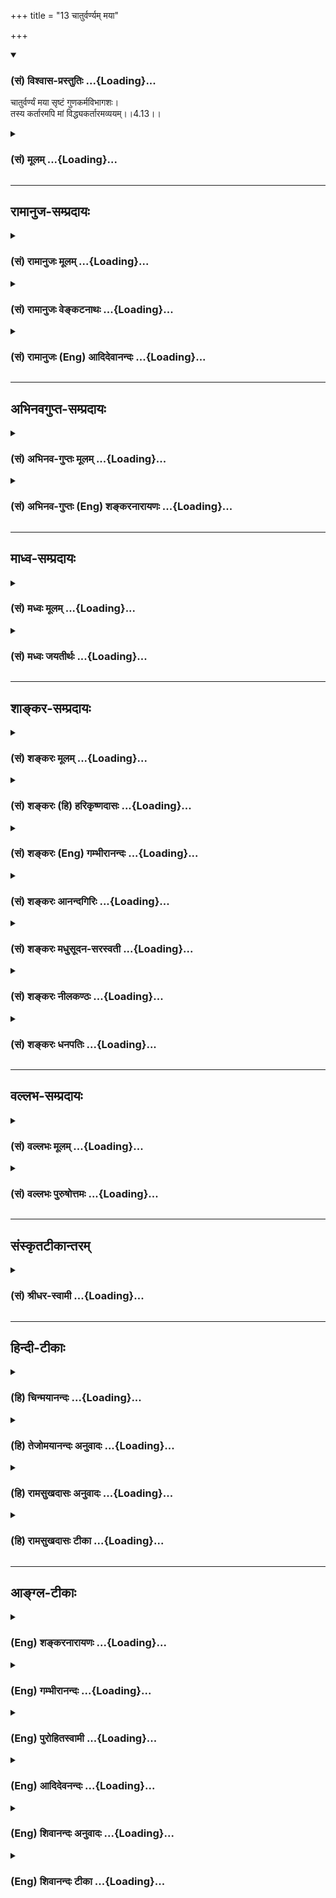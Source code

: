 +++
title = "13 चातुर्वर्ण्यम् मया"

+++
<div class="js_include" newlevelforh1="3" title="(सं) विश्वास-प्रस्तुतिः" unfilled url="/purANam/mahAbhAratam/06-bhIShma-parva/02-bhagavad-gItA-parva/saMskRtam/vishvAsa-prastutiH/04_jnAna-yogaH_brahmArp/13_chAturvarNyam_may.md">
<details open><summary><h3>(सं) विश्वास-प्रस्तुतिः ...{Loading}...</h3></summary>

चातुर्वर्ण्यं मया सृष्टं गुणकर्मविभागशः।  
तस्य कर्तारमपि मां विद्ध्यकर्तारमव्ययम्।।4.13।।
</details>
</div>
<div class="js_include collapsed" newlevelforh1="3" title="(सं) मूलम्" unfilled url="/purANam/mahAbhAratam/06-bhIShma-parva/02-bhagavad-gItA-parva/saMskRtam/mUlam/04_jnAna-yogaH_brahmArp/13_chAturvarNyam_may.md">
<details><summary><h3>(सं) मूलम् ...{Loading}...</h3></summary>

चातुर्वर्ण्यं मया सृष्टं गुणकर्मविभागशः।  
तस्य कर्तारमपि मां विद्ध्यकर्तारमव्ययम्।।4.13।।
</details>
</div>


_________________
## रामानुज-सम्प्रदायः
<div class="js_include collapsed" newlevelforh1="3" title="(सं) रामानुजः मूलम्" unfilled url="/purANam/mahAbhAratam/06-bhIShma-parva/02-bhagavad-gItA-parva/saMskRtam/rAmAnujaH/mUlam/04_jnAna-yogaH_brahmArp/13_chAturvarNyam_may.md">
<details><summary><h3>(सं) रामानुजः मूलम् ...{Loading}...</h3></summary>

।।4.13।।**चातुर्वर्ण्य**प्रमुखं ब्रह्मादिस्तम्बपर्यन्तं कृत्स्नं जगत्
सत्त्वादिगुणविभागेन तदनुगुणशमादिकर्मविभागेन च प्रविभक्तं **मया
सृष्टम्।** सृष्टिग्रहणं प्रदर्शनार्थम् मया एव रक्ष्यते मया एव च
उपसंह्रियते। **तस्य** **विचित्रसृष्टयादेः कर्तारम् अपि अकर्तारं मां
विद्धि। कथम् इति अत्र आह**

</details>
</div>
<div class="js_include collapsed" newlevelforh1="3" title="(सं) रामानुजः वेङ्कटनाथः" unfilled url="/purANam/mahAbhAratam/06-bhIShma-parva/02-bhagavad-gItA-parva/saMskRtam/rAmAnujaH/venkaTanAthaH/04_jnAna-yogaH_brahmArp/13_chAturvarNyam_may.md">
<details><summary><h3>(सं) रामानुजः वेङ्कटनाथः ...{Loading}...</h3></summary>

  
  
।।4.13।। नन्वक्षीणानन्तपापसञ्चयत्वं सर्वेषां समम्
ततश्चाविवेकित्वात्क्षिप्रफलकाङ्क्षित्वमपि समानम् अतः कस्यापि
मुमुक्षाविरहान्मोक्षोपायशास्त्रमप्रमाणं स्यादित्याशङ्क्य श्लोकद्वयेन
तत्परिहारः क्रियत इत्यभिप्रायेणाह यथोक्तेति। पूर्वश्लोकोक्तेषु
देवतान्तराधीनेषु क्षुद्रफलेष्वपि सर्वकर्तुः स्वस्यैव
हेतुत्वंचातुर्वर्ण्यं इत्यादिना दर्शितम्।
व्यष्टिसृष्ट्यन्तर्गतचातुर्वर्ण्यकथनं
समस्तव्यष्टिसृष्टिसङ्ग्रहार्थमित्यभिप्रायेणचातुर्वर्ण्यप्रमुखमित्युक्तम्।
वैषम्यनैर्घृण्यपरिहारप्रस्तावाय व्यष्टिसृष्ट्युपादानम्। गुणकर्मविभागशः
इत्येतत्प्रपञ्चयिष्यमाणसत्त्वादिविभागविषयमित्यभिप्रायेणसत्त्वादीत्युक्तम्।
सत्त्वादिमूलत्वात्सर्वव्यापाराणांतदनुगुणेत्युक्तम्। तमः शूद्रे रजः
क्षत्त्रे ब्राह्मणे सत्त्वमुत्तमम् म.भा.14।39।11
इत्यादिगुणविभागःब्राह्मणक्षत्ति्रयविशाम् 18।41
इत्यादिकर्मविभागः। शमादिकर्मेति शमाद्यनुष्ठेयमित्यर्थः। शमो दमः
इत्युपक्रम्यब्राह्मं कर्म स्वभाजम् 18।42 इति वक्ष्यते। एवं
देवतिर्यङ्मनुष्यादिजातिषु वाराहपाद्मेशानकल्पादिषु च पुराणेषु
प्रपञ्चितस्तत्तद्गुणोद्रिक्तो विषमसृष्टिप्रकारो द्रष्टव्यः। श्रुत्यादिषु
सृष्ट्यादिसमस्तहेतुतयेश्वरस्य ज्ञातव्यत्वविधानादत्र सृष्टिग्रहणं
रक्षादेरपि प्रदर्शनपरमित्याह सृष्टीति। एतेन
व्यष्टिसृष्ट्यादिव्यापारत्रयस्यापि स्वकर्तृकत्ववचनात्सृष्टिं ततः
करिष्यामि त्वामाविश्य प्रजापते वि.ध.68।51 इत्यादेरर्थोऽप्युक्तो भवति।
सूत्रितं चैतत्संज्ञामूर्तिक्लृप्तिस्तु त्रिवृत्कुर्वत उपदेशात्
ब्र.सू.2।4।20 इति।  
  

</details>
</div>
<div class="js_include collapsed" newlevelforh1="3" title="(सं) रामानुजः (Eng) आदिदेवानन्दः" unfilled url="/purANam/mahAbhAratam/06-bhIShma-parva/02-bhagavad-gItA-parva/saMskRtam/rAmAnujaH/english/AdidevAnandaH/04_jnAna-yogaH_brahmArp/13_chAturvarNyam_may.md">
<details><summary><h3>(सं) रामानुजः (Eng) आदिदेवानन्दः ...{Loading}...</h3></summary>

4.13 The whole universe beginning with Brahma and ending with a cluster
of grass, with the system of four stations divided according to Sattva
and other Gunas and by actions like self-control corresponding to the
Gunas, was created by Me. The mention of 'creation' is for illustration.
The universe is protected by Me alone and is withdrawn by Me alone. Know
Me to be the creator of his manifold actions of creation etc., but at
the same time to be non-agent. Sri Krsna explains here how this is
possible.

</details>
</div>


_________________
## अभिनवगुप्त-सम्प्रदायः
<div class="js_include collapsed" newlevelforh1="3" title="(सं) अभिनव-गुप्तः मूलम्" unfilled url="/purANam/mahAbhAratam/06-bhIShma-parva/02-bhagavad-gItA-parva/saMskRtam/abhinava-guptaH/mUlam/04_jnAna-yogaH_brahmArp/13_chAturvarNyam_may.md">
<details><summary><h3>(सं) अभिनव-गुप्तः मूलम् ...{Loading}...</h3></summary>

।।4.13 4.14।। चातुर्वर्ण्यमिति। न मामिति। मम किल कथमाकाशकल्पस्य कर्मभिः
लेपः आकाशप्रतिमत्वं कामनाभावात्। इति +++(S इत्यनेन)+++ ज्ञानप्रकारेण यो
भगवन्तमेवाश्रयते सर्वत्र सर्वदा आनन्दघनं परमेश्वरमेव न वासुदेवात्परमस्ति
किंचित् इति रीत्या +++(N K नीत्या)+++ विमृशति तस्य किं कर्मभिः बन्धः।

</details>
</div>
<div class="js_include collapsed" newlevelforh1="3" title="(सं) अभिनव-गुप्तः (Eng) शङ्करनारायणः" unfilled url="/purANam/mahAbhAratam/06-bhIShma-parva/02-bhagavad-gItA-parva/saMskRtam/abhinava-guptaH/english/shankaranArAyaNaH/04_jnAna-yogaH_brahmArp/13_chAturvarNyam_may.md">
<details><summary><h3>(सं) अभिनव-गुप्तः (Eng) शङ्करनारायणः ...{Loading}...</h3></summary>

4.13 See Comment under 4.14

</details>
</div>


_________________
## माध्व-सम्प्रदायः
<div class="js_include collapsed" newlevelforh1="3" title="(सं) मध्वः मूलम्" unfilled url="/purANam/mahAbhAratam/06-bhIShma-parva/02-bhagavad-gItA-parva/saMskRtam/madhvaH/mUlam/04_jnAna-yogaH_brahmArp/13_chAturvarNyam_may.md">
<details><summary><h3>(सं) मध्वः मूलम् ...{Loading}...</h3></summary>

।।4.13।। अहमेव हि कर्तेत्याह चातुर्वर्ण्यमिति चतुर्वर्णसमुदायः।
सात्त्विको ब्राह्मणः सात्त्विकराजसः क्षत्रियः राजसतामसो वैश्यः तामसः
शूद्र इति गुणविभागः। कर्मविभागस्तुशमो दमः 18।42 इत्यादिना वक्ष्यते।
क्रियायां वैलक्षण्यात्कर्ताऽप्यकर्ता। तथा हि श्रुतिः विश्वकर्मा विमनाः
ऋक्सं.8।3।17 इत्यादि। तनुर्विद्या क्रियाऽऽकृतिः भाग.6।4।46 इति च। साधितं
चैतत्पुरस्तात् पृ.142।

</details>
</div>
<div class="js_include collapsed" newlevelforh1="3" title="(सं) मध्वः जयतीर्थः" unfilled url="/purANam/mahAbhAratam/06-bhIShma-parva/02-bhagavad-gItA-parva/saMskRtam/madhvaH/jayatIrthaH/04_jnAna-yogaH_brahmArp/13_chAturvarNyam_may.md">
<details><summary><h3>(सं) मध्वः जयतीर्थः ...{Loading}...</h3></summary>

।।4.13।। चातुर्वर्ण्यमित्यस्य सङ्गतिं सूचयन् तात्पर्यमाह **अहमेव ही**ति।
यस्मादहमेव चातुर्वर्ण्यस्य कर्ता त्रैविद्याश्च तदन्तर्भूताः
तस्मात्स्वपितरं मां परित्यज्यान्यदेवता यजन्तः कथं महाफलभाजो
भवेयुःइत्याहेत्यर्थः। विचित्रा तद्धितगतिः इति
वचनादतिरिक्तार्थसम्भवेचतुर्वर्णादिभ्यः स्वार्थ उपसङ्ख्यानम्
वार्ति.7।3।31 इति नादरणीयमिति भावेनाह **चतुर्वर्णे**ति। वर्णाश्चत्वारो
गुणास्त्रयः तत्कथं तेषु गुणविभागः इत्यत आह **सात्त्विक** इति।
राजसस्थसात्त्विकेष्वेवायं विभाग इति ज्ञातव्यम्।
निर्देशप्राथम्यात्क्षत्ति्रये रजसः सत्त्वमधिकम्। तत एव वैश्ये तमसो
रजस्तच्च समत्वयुतं रजोपेक्षया तमोऽधिकं शूद्र इत्यसौ तामसः। सत्त्वं तु
तमसोऽप्यधिकम्। कर्मविभागः कीदृशः इत्यत आह **कर्मे**ति। यदि चातुर्वर्ण्यं
त्वया सृष्टं तर्हि कर्तृत्वात् जीववत्तवापि कर्मलेपः प्रसज्यत इत्यतः
कर्मलेपाभावं वक्तुं हेतुस्तावदुच्यतेतस्य इति तदेतद्व्याहतमित्यत आह
**क्रियायामि**ति। कथं वैलक्षण्यमित्यतः श्रुत्यैव दर्शयति **तथा ही**ति।
विश्वकर्माऽपि विमनास्तत्राभिनिवेशरहित इत्यर्थः। प्रकारान्तरेण वैलक्षण्यं
पुराणेन दर्शयति **तनुरि**ति। क्रियाया मिथ्यात्वात्कर्ताऽप्यकर्तेति
परव्याख्यां प्रत्याख्याति **साधितं चे**ति। एतत्क्रियायाः सत्यत्वं
पुरस्तात् द्वितीये।

</details>
</div>


_________________
## शाङ्कर-सम्प्रदायः
<div class="js_include collapsed" newlevelforh1="3" title="(सं) शङ्करः मूलम्" unfilled url="/purANam/mahAbhAratam/06-bhIShma-parva/02-bhagavad-gItA-parva/saMskRtam/shankaraH/mUlam/04_jnAna-yogaH_brahmArp/13_chAturvarNyam_may.md">
<details><summary><h3>(सं) शङ्करः मूलम् ...{Loading}...</h3></summary>

।।4.13।। चत्वार एव वर्णाः **चातुर्वर्ण्यं मया** ईश्वरेण **सृष्टम्**
उत्पादितम् ब्राह्मणोऽस्य मुखमासीत् इत्यादिश्रुतेः।
**गुणकर्मविभागशःगुणविभागशः कर्मविभागशश्च। गुणाः सत्त्वरजस्तमांसि। तत्र
सात्त्विकस्य सत्त्वप्रधानस्य ब्राह्मणस्य शमो दमस्तपः इत्यादीनि कर्माणि
सत्त्वोपसर्जनरजःप्रधानस्य क्षत्रियस्य शौर्यतेजःप्रभृतीनि कर्माणि
तमउपसर्जनरजःप्रधानस्य वैश्यस्य कृष्यादीनि कर्माणि रजउपसर्जनतमःप्रधानस्य
शूद्रस्य शुश्रूषैव कर्म इत्येवं गुणकर्मविभागशः चातुर्वर्ण्यं मया सृष्टम्
इत्यर्थः। तच्च इदं चातुर्वर्ण्यं न अन्येषु लोकेषु अतः मानुषे लोके इति
विशेषणम्। हन्त तर्हि चातुर्वर्ण्यस्य सर्गादेः कर्मणः कर्तृत्वात् तत्फलेन
युज्यसे अतः न त्वं नित्यमुक्तः नित्येश्वरश्च इति उच्यते यद्यपि
मायासंव्यवहारेण** तस्य **कर्मणः** कर्तारमपि **सन्तं** मां **परमार्थतः**
विद्धि अकर्तारम्। **अत एव** अव्ययम् **असंसारिणं च मां विद्धि।। येषां तु
कर्मणां कर्तारं मां मन्यसे परमार्थतः तेषाम् अकर्ता एवाहम् यतः**

</details>
</div>
<div class="js_include collapsed" newlevelforh1="3" title="(सं) शङ्करः (हि) हरिकृष्णदासः" unfilled url="/purANam/mahAbhAratam/06-bhIShma-parva/02-bhagavad-gItA-parva/saMskRtam/shankaraH/hindI/harikRShNadAsaH/04_jnAna-yogaH_brahmArp/13_chAturvarNyam_may.md">
<details><summary><h3>(सं) शङ्करः (हि) हरिकृष्णदासः ...{Loading}...</h3></summary>

।।4.13।। मनुष्यलोकमें ही वर्णाश्रम आदिके कर्मोंका अधिकार है अन्य लोकोंमें
नहीं यह नियम किस कारणसे है यह बतानेके लिये ( अगला श्लोक कहते हैं ) अथवा
वर्णाश्रम आदि विभागसे युक्त हुए मनुष्य सब प्रकारसे मेरे मार्गके अनुसार
बर्तते हैं ऐसा आपने कहा सो नियमपूर्वक वे आपके ही मार्गका अनुसरण क्यों
करते हैं दूसरेके मार्गका क्यों नहीं करते इसपर कहते हैं ( ब्राह्मण
क्षत्रिय वैश्य और शूद्र इन ) चारों वर्णोंका नाम चातुर्वर्ण्य है। सत्त्व
रज तम इन तीनों गुणोंके विभागसे तथा कर्मोंके विभागसे यह चारों वर्ण मुझ
ईश्वरद्वारा रचे हुए उत्पन्न किये हुए हैं। ब्राह्मण इस पुरुषका मुख हुआ
इत्यादि श्रुतियोंसे यह प्रमाणित है। उनमेंसे सात्त्विक सत्त्वगुणप्रधान
ब्राह्मणके शम दम तप इत्यादि कर्म हैं। जिसमें सत्त्वगुण गौण है और रजोगुण
प्रधान है उस क्षत्रियके शूरवीरता तेज प्रभृति कर्म हैं। जिसमें तमोगुण गौण
और रजोगुण प्रधान है ऐसे वैश्यके कृषि आदि कर्म हैं। तथा जिसमें रजोगुण गौण
और तमोगुण प्रधान है उस शूद्रका केवल सेवा ही कर्म है। इस प्रकार गुण और
कर्मोंके विभागसे चारों वर्ण मेरेद्वारा उत्पन्न किये गये हैं यह अभिप्राय
है। ऐसी यह चार वर्णोंकी अलगअलग व्यवस्था दूसरे लोकोंमें नहीं है इसलिये (
पूर्वश्लोकमें ) मानुषे लोके यह विशेषण लगाया गया है। यदि चातुर्वर्ण्यकी
रचना आदि कर्मके आप कर्ता हैं तब तो उसके फलसे भी आपका सम्बन्ध होता ही
होगा इसलिये आप नित्यमुक्त और नित्यईश्वर भी नहीं हो सकते इसपर कहा जाता है
यद्यपि मायिक व्यवहारसे मैं उस कर्मका कर्ता हूँ तो भी वास्तवमें मुझे तू
अकर्ता ही जान तथा इसीलिये मुझे अव्यय और असंसारी ही समझ।

</details>
</div>
<div class="js_include collapsed" newlevelforh1="3" title="(सं) शङ्करः (Eng) गम्भीरानन्दः" unfilled url="/purANam/mahAbhAratam/06-bhIShma-parva/02-bhagavad-gItA-parva/saMskRtam/shankaraH/english/gambhIrAnandaH/04_jnAna-yogaH_brahmArp/13_chAturvarNyam_may.md">
<details><summary><h3>(सं) शङ्करः (Eng) गम्भीरानन्दः ...{Loading}...</h3></summary>

4.13 Catur-varnyam-meaning the same as catvarah varnah, the four castes;
srstam, have been created; maya, by Me who am God, which accords with
such Vedic texts as, 'The Brahmanas were His face৷৷.' (Rg. 10.90.12);
guna-karma-vibhagasah, through a classification of the gunas and duties.
\[A.G. writes: guna-vibhagena karma-vibhagah, classification of the
duties, determined by the classification of the gunas.-Tr\] By the gunas
are meant sattva, rajas and tamas (see note under 2.45; also see Chapter
14). As to that, the control of the mind and body, austerity, etc. are
the duties of the Brahmanas, who are sattvika, i.e. have a predominance
of the ality of sattva (purity, goodness, etc.). Courage, valour, etc.
are the duties of the Ksatriyas, in whom sattva becomes secondary and
rajas (passion, attachment, etc.) preponderates. Agriculture etc. are
the duties of the Vaisya, in whom tamas (indolence, ignorance, etc.) is
secondary and rajas is predominant. Service is the only duty of the
Sudra, in whom rajas is secondary and tamas predominates (see chapters
14, 16,17 and 18). In this way, the four castes have been created by Me
through a classification of the gunas and duties. This is the idea. And
these four castes do not prevail in the other worlds. Hence the
specification, 'in the human world'. 'Well, in that caste, by virtues of
Your being he agent of the acts of creation of the four castes,etc. You
become subject tothe conseence of those actions; Therefore you are not
eternally free and the eternal Lord!' This is being answered: Api, even
though; I am kartaram, the agent; tasya, of that act, from the empirical
standpoint of maya; still, from the highest standpoint, viddhi, know;
mam, Me; to be akartaram, a non-agent; and therefore, also know Me to be
avyayam, changeless, not subject to the cycle of births and deaths. 'In
reality, however, I am not the agent of those actions of which you think
I am the agent.' Because

</details>
</div>
<div class="js_include collapsed" newlevelforh1="3" title="(सं) शङ्करः आनन्दगिरिः" unfilled url="/purANam/mahAbhAratam/06-bhIShma-parva/02-bhagavad-gItA-parva/saMskRtam/shankaraH/AnandagiriH/04_jnAna-yogaH_brahmArp/13_chAturvarNyam_may.md">
<details><summary><h3>(सं) शङ्करः आनन्दगिरिः ...{Loading}...</h3></summary>

।।4.13।। मनुष्यलोके चातुर्वर्ण्यं चातुराश्रम्यमित्यनेन द्वारेण
कर्माधिकारनियमे कारणं पृच्छति **मानुष एवेति।** आदिशब्देनावस्थाविशेषा
विवक्ष्यन्ते। प्रकारान्तरेण वृत्तानुवादपूर्वकं चोद्यमुत्थापयति
**अथवेत्यादिना।** प्रश्नद्वयं परिहरति **उच्यत इति।** तर्हि तव
कर्तृत्वभोक्तृत्वसंभवादस्मदादितुल्यत्वेनानीश्वरत्वमित्याशङ्क्याह
**तस्येति।** ईश्वरस्य विषमसृष्टिं विदधानस्य सृष्टिवैषम्यनिर्वाहकं कथयति
**गुणेति।** गुणविभागेन कर्मविभागस्तेन चातुर्वर्ण्यस्य सृष्टिमेवोपदिष्टां
स्पष्टयति **तत्रेत्यादिना।** प्रश्नद्वयप्रतिविधानं प्रकृतमुपसंहरति
**तच्चेदमिति।** मनुष्यलोके परं वर्णाश्रमादिपूर्वके कर्मण्यधिकारस्तत्रैव
वर्णादेरीश्वरेण सृष्टत्वान्न लोकान्तरेषुतत्र वर्णाद्यभावादीश्वरमेव
चातुर्वर्ण्याश्रमादिविभागभागिनोऽधिकारिणोऽनुवर्तन्ते तेनैव
वर्णादेस्तद्व्यापारस्य च सृष्टत्वात्तदनुवर्तनस्य युक्तत्वादित्यर्थः।
तस्येत्यादि द्वितीयभागापोह्यं चोद्यमनुद्रवति **हन्तेति।** यदि
चातुर्वर्ण्यादिकर्तृत्वादीश्वरस्य प्रागुक्तो नियमोऽभिमतस्तर्हि
तद्विषयसृष्ट्यादेस्तन्निष्ठव्यापारस्य च धर्मादेर्निवर्तकत्वात्तत्फलस्य
कर्तृगामित्वात् कर्तृत्वभोक्तृत्वयोस्त्वयि प्रसङ्गात् नित्यमुक्तत्वादि
ते न स्यादित्यर्थः। मायया कर्तृत्वं
परमार्थतश्चाकर्तृत्वमित्यभ्युपगमान्नित्यमुक्तत्वादि सिध्यतीत्युत्तरमाह
**उच्यत इति।** मायावृत्यादिसंव्यवहारेण चातुर्वर्ण्यादेस्तत्कर्मणश्च
यद्यपि कर्ताहं तथापि तथाविधं मां परमार्थतोऽकर्तारं विद्धीति योजना।
अकर्तृत्वादेवाभोक्तृत्वसिद्धिरित्याह **अतएवेति।**

</details>
</div>
<div class="js_include collapsed" newlevelforh1="3" title="(सं) शङ्करः मधुसूदन-सरस्वती" unfilled url="/purANam/mahAbhAratam/06-bhIShma-parva/02-bhagavad-gItA-parva/saMskRtam/shankaraH/madhusUdana-sarasvatI/04_jnAna-yogaH_brahmArp/13_chAturvarNyam_may.md">
<details><summary><h3>(सं) शङ्करः मधुसूदन-सरस्वती ...{Loading}...</h3></summary>

।।4.13।। शरीरारम्भकगुणवैषम्यादपि न सर्वे समानस्वभावा इत्याह चत्वारो वर्णा
एव चातुर्वर्ण्यं स्वार्थे ष्यञ्। मयेश्वरेण सृष्टमुत्पादितम्।
गुणकर्मविभागशः गुणविभागशः कर्मविभागश्च। तथाहि सत्वप्रधान
ब्राह्मणास्तेषां च सात्विकानि शमदमादीनि कर्माणि। सत्वोपसर्जनरजःप्रधानाः
क्षत्रियास्तेषां च तादृशानि शौर्यतेजःप्रभृतीनि कर्माणि।
तमउपसर्जनरजःप्रधाना वैश्यास्तेषां च कृष्यादीनि तादृशानि कर्माणि।
तमःप्रधानाः शूद्रास्तेषां च तामसीनि त्रैवर्णिकशुश्रूषादीनि कर्माणीति
मानुषे लोके व्यवस्थितानि। एवं तर्हि विषमस्वभावचातुर्वर्ण्यस्रष्टृत्वेन
तव वैषम्यंदुर्वारमित्याशङ्क्य नेत्याह तस्य विषमस्वभावस्य चातुर्वर्ण्यस्य
व्यवहारदृष्ट्या कर्तारमपि मां परमार्थदृष्ट्या विद्ध्यकर्तारमव्ययं
निरहंकारत्वेनाक्षीणमहिमानम्।

</details>
</div>
<div class="js_include collapsed" newlevelforh1="3" title="(सं) शङ्करः नीलकण्ठः" unfilled url="/purANam/mahAbhAratam/06-bhIShma-parva/02-bhagavad-gItA-parva/saMskRtam/shankaraH/nIlakaNThaH/04_jnAna-yogaH_brahmArp/13_chAturvarNyam_may.md">
<details><summary><h3>(सं) शङ्करः नीलकण्ठः ...{Loading}...</h3></summary>

।।4.13।। अन्यदेवताभक्ता अपि कस्मात्पुनः कारणात्तवैव वर्त्मानुवर्तन्ते
नान्यस्येत्यत आह **चातुर्वर्ण्यमिति।**चतुर्णां वर्णानां हितं
चातुर्वर्ण्यम्। गुणाश्च कर्माणि चेति गुणकर्म। द्वन्द्वैकवद्भावः।
कर्माण्यग्निहोत्रादीनि। गुणाश्च द्रव्यदेवतादिरूपाः। विभागशः
साधारणासाधारणविभागेन। तथाहि दानजपादिकं सर्वसाधारणम्। अग्निहोत्रादिकं
त्रैवर्णिकस्यैव न शूद्रस्य। राजसूयादिकं राज्ञ एव नेतरेषामिति विभागो
दृश्यते। यतश्चातुर्वर्ण्यं गुणकर्म मया सृष्टं ततोऽन्यदेवतानामपि
मदुत्थत्वात्पुत्रप्रीत्या पितुरिव तत्प्रीत्या ममैव तृप्तिरस्तीत्यर्थः।
यद्वा गुणविभागशः कर्मविभागश इति योज्यम्। तथाहि सत्त्वप्रधाना
ब्राह्मणास्तेषां कर्म शमदमादिकम् सत्त्वोपसर्जनरजःप्रधानाः
क्षत्रियास्तेषां कर्म शौर्यादि तम उपसर्जनरजःप्रधाना वैश्यास्तेषां कर्म
कृष्यादि रज उपसर्जनतमःप्रधानाः शूद्रास्तेषां कर्म शुश्रूषैवेति
गुणकर्मविभागो दृश्यते तदा चातुर्वर्ण्यमिति स्वार्थे ष्यञ्। चत्वारो
वर्णाः गुणकर्मविभागशो मया सृष्टा इत्यर्थः। अन्यदेवताभक्ता अपि
मदुक्तकर्मकारित्वान्मद्भक्ता एवेति भावः। ननु यद्येवं त्वं
स्वसन्ततितर्पणेन स्वाज्ञाकरणेन प्रीयसे तदर्थं च त्वया चातुर्वर्ण्यं
सृष्टं तर्हि महान्संसारीं त्वमसीत्याशङ्क्याह **तस्येति।** कर्तारं
मायायोगात् वस्तुतोऽकर्तारम्। अतएवाव्ययमविकारिणम्।

</details>
</div>
<div class="js_include collapsed" newlevelforh1="3" title="(सं) शङ्करः धनपतिः" unfilled url="/purANam/mahAbhAratam/06-bhIShma-parva/02-bhagavad-gItA-parva/saMskRtam/shankaraH/dhanapatiH/04_jnAna-yogaH_brahmArp/13_chAturvarNyam_may.md">
<details><summary><h3>(सं) शङ्करः धनपतिः ...{Loading}...</h3></summary>

।।4.13।। कस्मात्पुनः कारणात्तवैव वर्त्मानुवर्तन्ते नान्यस्येत्यत आह।
यद्वा मानुष एव लोके वर्णाश्रमकर्माधिकारो नान्येष्वितिनियमः किंनिमित्त
इति तत्राह **चातुर्वर्ण्यमिति।** यत्तु ननु च केचित्सकामतया वर्तन्ते
केचिन्निष्कामतयेति कर्मवैचित्र्यं तत्कर्तॄणां ब्राह्मणादीनां
उत्तममध्यमादिवैचित्र्यं च कुर्वतस्तव कथं वैषम्यं नास्तीत्याशङ्क्याहेति
तदुपेक्ष्यम्। भाष्योक्तरीत्याऽव्यवहितेन संबन्धे संभवति
व्यवहितसंबन्धेनोत्थानानौचित्यात्। शरीरारम्भकगुणवैषम्यादपि न सर्वे
समानस्वभावा इत्याहेति वा। अस्मिन्पक्षे
गुणकर्मविभागशश्चातुर्वर्ण्यमुत्पन्नमित्येतावतैव निर्वाहे मया
सृष्टमित्यस्य प्रयोजनं चिन्त्यम्। चत्वार एव वर्णाश्चातुर्वर्ण्यम्।
गुणाविभागशः कर्मविभागशश्च सत्वप्रधानस्य ब्राह्मणस्य शमदमादीनि कर्माणि
सत्वोपसर्जनरजःप्रधानस्य राजन्यस्य शौर्यादीनि तमउपसर्जनस्य रजःप्रधानस्य
वैश्यस्य कृष्यादीनि रजउपसर्जनस्य तमःप्रधानस्य शूद्रस्य
त्रैवर्णिकशुश्रूषैवेत्येवं गुणकर्मविभागशः चातुर्वर्ण्यं मयेश्वरेण
सृष्टम्। चातुर्णां वर्णानां हितं चातुर्वर्ण्यम्। गुणाश्च कर्माणि चेति
गुणकर्म। द्वन्द्वैकवद्भावः। कर्माण्यग्निहोत्रादीनि गुणाश्च
द्रव्यदेवतारुपाः विभागशः साधारणासाधारणविभागेन। तथाहि दानजपादिकं
सर्वसाधारणम् अग्निहोत्रादिकं त्रैवर्णिकस्यैव न शूद्रस्य राजसूयादिकं
राज्ञ एव नेतरेषामिति विभागो दृश्यते। यतश्चातुर्वर्ण्यं गुणकर्म च मया
सृष्ट ततोऽन्यदेवतानामपि मदुत्थत्वात्। पुत्रप्रीत्या पितुरिव तत्प्रीत्या
ममैव तृप्तिरस्तीत्यर्थस्तु विभागपदेन साकाङ्क्षेण गुणकर्मणोः
समासस्यौचित्यमभिप्रेत्याचार्यैर्न प्रदर्शित इति बोध्यम्। एवं तर्हि
चातुर्वर्ण्यस्य विषमस्वभावस्य सृष्ट्यादेस्तन्निष्ठव्यापारस्य च
निर्वर्तकत्वात् वैषम्यस्य कर्मफलस्य कर्तृगामित्वात्
कर्तृत्वभोक्तृत्वयोश्च त्वयि प्रसङ्गात् संसारित्वादिकं ते
स्यादित्याशङ्क्य मायया कर्तृत्वं न वस्तुत इत्यतो नित्यमुक्तस्य मम
संसारित्वस्याभाव इत्याशयेनाह। तस्य चातुर्वर्ण्यस्य मायिकेन व्यवहारेण
कर्तारमपि मां परमार्थतोऽकर्तारं विद्धि। अतएव
कर्तृत्वाभावादभोक्तृत्वादिसिद्य्धाऽव्ययमविकारिणमक्षीणमहिमानम्।
असंसारिणमितियावत्। आसक्तिराहित्येन श्रमरहितमित्यर्थस्त्वयुक्तः।
फलासक्तिरहितानां जीवानां श्रमस्योपलब्धेः।

</details>
</div>


_________________
## वल्लभ-सम्प्रदायः
<div class="js_include collapsed" newlevelforh1="3" title="(सं) वल्लभः मूलम्" unfilled url="/purANam/mahAbhAratam/06-bhIShma-parva/02-bhagavad-gItA-parva/saMskRtam/vallabhaH/mUlam/04_jnAna-yogaH_brahmArp/13_chAturvarNyam_may.md">
<details><summary><h3>(सं) वल्लभः मूलम् ...{Loading}...</h3></summary>

।।4.13।। ननु केचित्सकामतया देवान्प्रपद्यन्ते केचिदतिकामितया
देवान्प्रपद्यन्ते केचिन्निष्कामतया त्वां न सर्वे एकमेवेति कर्मवैचित्र्यं
तत्कर्तॄणां च ब्राह्मणादीनाम् उत्तमादिवैचित्र्यं कुर्वतस्तव कथं
वैषम्यनैर्घृण्ये न स्याताम् इत्याशङ्क्याह चातुर्वर्ण्यमिति।
चतुर्वर्णात्मकं जगन्मया सृष्टंचत्वारो जज्ञिरे वर्णाः पुरुषादाश्रमैः सह
इतिभगवद्वाक्यात्। परं गुणकर्मविभागश इति गुणाः सत्त्वादयः तदनुगुणकर्माणि
तैर्विभागस्तेषां कृतः स्थूलः। दैवासुरविभागस्तु पूर्वत एव कृतः सूक्ष्मः।
तत्र सत्त्वप्रधाना विप्रास्तेषां च शमदमादीनि कर्माणि सत्त्वरजःप्रधानाः
क्षत्ति्रयास्तेषां शौर्यादि रजस्तमःप्रधाना वैश्यास्तेषां कृषिवाणिज्यादि
तमःप्रधानाः शूद्रास्तेषां द्विजशुश्रूषेत्येवं सृष्टं मयैव। जीवेषु
चतुर्वणेष्वपि प्रकृत्या सह संसृष्टत्वाद्गुणकर्माणि
सहैवेन्द्रियैर्दत्तानिबुद्धीन्द्रियमनःप्राणान् जनानामसृजद्विभुः।
मात्रार्थं च भवार्थं च स्वात्मनेऽकल्पनाय च भाग.10।87।2 इति वाक्यात्।
तानि तु तैर्यथा कृतानि तथैव च फलदानि ब्रह्मणो वरदानादिति पूर्वं
उक्तंदेवान् भावयतावेन 3।11 इत्यादिना। अतः कर्त्तारमपि जनकमपि मां
तत्त्वतोऽकर्त्तारमेव विद्धि यतः अव्ययमिति अहङ्कारादिरहितमित्यर्थः। तथाच
सूत्रंवैषम्यनैर्घृण्ये न सापेक्षत्वात्तथाहि दर्शयति। ब्र.सू.2।1।34 अत्र
भाष्यकारः जीवानां कर्मानुरोधात्सुखदुःखे प्रयच्छति इति वादिबोधनायोक्तं
सापेक्षत्वात् इति। वस्तुतस्तु आत्मसृष्टैर्वैषम्यनैर्घृण्यसम्भवोऽपि न
वृष्टिवद्भगवान् बीजवत्कर्म तथाहि दर्शयति एष ह्येव साधु कर्म कारयति
यमेभ्यो लोकेभ्य उन्निनीषति एष उ एव वाऽसाधु कर्म कारयति यमधो निनीषति
कौ.उ.3।3।9 पुण्यः पुण्येन कर्मणा भवति पापःपापेन (वा) बृ.उ.4।4।5 इति च
सापेक्षमपि कुर्वन्नीश्वरमाहात्म्यमिति।

</details>
</div>
<div class="js_include collapsed" newlevelforh1="3" title="(सं) वल्लभः पुरुषोत्तमः" unfilled url="/purANam/mahAbhAratam/06-bhIShma-parva/02-bhagavad-gItA-parva/saMskRtam/vallabhaH/puruShottamaH/04_jnAna-yogaH_brahmArp/13_chAturvarNyam_may.md">
<details><summary><h3>(सं) वल्लभः पुरुषोत्तमः ...{Loading}...</h3></summary>

  
  
।।4.13।। ननु कर्मसिद्धिरपि त्वां विना कथं भवति इत्याशङ्क्याह
चातुर्वर्ण्यमिति। चातुर्वर्ण्यं वर्णचतुष्टयं गुणकर्मविभागशः
गुणकर्मविभागैः सत्त्वरजस्तमसां यानि कर्माणि तेषां विभागैर्मया सृष्टम्
अतस्तस्य चातुर्वर्ण्यस्य कर्तारमव्ययमविनाशिनं ब्रह्मरूपमकर्तारं
रसमार्गस्थं रसपरवशं मां तस्य चातुर्वर्ण्यस्य कर्तारमपि विद्धि। इच्छया
अंशैः कर्ता न तु साक्षात्स्वयं इत्यपिशब्देन बोध्यते। अतो मदंशसम्बन्धेन
तत्र सिद्धिर्भवतीति भावः।  
  

</details>
</div>


_________________
## संस्कृतटीकान्तरम्
<div class="js_include collapsed" newlevelforh1="3" title="(सं) श्रीधर-स्वामी" unfilled url="/purANam/mahAbhAratam/06-bhIShma-parva/02-bhagavad-gItA-parva/saMskRtam/shrIdhara-svAmI/04_jnAna-yogaH_brahmArp/13_chAturvarNyam_may.md">
<details><summary><h3>(सं) श्रीधर-स्वामी ...{Loading}...</h3></summary>

।।4.13।। ननु केचित्सकामतया प्रवर्तन्ते केचिन्निष्कामतयेति कर्मवैचित्र्यम्
तत्कर्तॄणां च ब्राह्मणादीनामुत्तममध्यमादिवैचित्र्यं कुर्वतस्तव कथं
वैषम्यं नास्तीत्याशङ्क्याह **चातुर्वर्ण्यमिति।** चत्वारो वर्णा एव
चातुर्वर्ण्यम्। स्वार्थे ष्यञ्प्रत्ययः। अयमर्थः सत्वप्रधाना
ब्राह्मणास्तेषां शमदमादीनि कर्माणि सत्वरजःप्रधानाः क्षत्रियास्तेषां च
शौर्ययुद्धादीनि कर्माणि रजस्तमःप्रधाना वैश्यास्तेषां कृषिवाणिज्यादीनि
कर्माणि तमःप्रधानाः शूद्रास्तेषां च त्रैवर्णिकशुश्रूषादिकर्माणीत्येवं
गुणानां कर्मणां च विभागैश्चातुर्वर्ण्यं मयैव सृष्टमिति। सत्यम्।
तथाप्येवं तस्य कर्तारमपि फलतोऽकर्तारमेव मां विद्धि। तत्र हेतुः।
अव्ययमासक्तिराहित्येन श्रमरहितं नाशादिरहितम्।

</details>
</div>


_________________
## हिन्दी-टीकाः
<div class="js_include collapsed" newlevelforh1="3" title="(हि) चिन्मयानन्दः" unfilled url="/purANam/mahAbhAratam/06-bhIShma-parva/02-bhagavad-gItA-parva/hindI/chinmayAnandaH/04_jnAna-yogaH_brahmArp/13_chAturvarNyam_may.md">
<details><summary><h3>(हि) चिन्मयानन्दः ...{Loading}...</h3></summary>

।।4.13।। कुछ काल से इस श्लोक का अत्यन्त दुरुपयोग करके इसे विवादास्पद
विषय बना दिया गया है। वर्ण शब्द का अर्थ है रंग। योगशास्त्र में प्रकृति
के तीन गुणों सत्त्व रज और तम को तीन रंगों से सूचित किया जाता है। जैसाकि
पहले बता चुके हैं इन तीन गुणों का अर्थ है मनुष्य के विभिन्न प्रकार के
स्वभाव। सत्त्व रज और तम का संकेत क्रमश श्वेत रक्त और कृष्ण वर्णों से
किया जाता है। मनुष्य अपने मन में उठने वाले विचारों के अनुरूप ही होता है।
दो व्यक्तियों के विचारों में कुछ साम्य होने पर भी दोनों के स्वभाव में
सूक्ष्म अन्तर देखा जा सकता है। इन स्वभावों की भिन्नता के आधार पर अध्यात्म
की दृष्टि से अध्ययन करने के लिए मनुष्यों का चार भागों में वर्गीकरण किया
जाता है इसको ही वर्ण कहते हैं। जैसे किसी बड़े नगर अथवा राज्य में व्यवसाय
की दृष्टि से लोगों का वर्गीकरण चिकित्सक वकील प्राध्यापक व्यापारी
राजनीतिज्ञ ताँगा चालक आदि के रूप में करते हैं उसी प्रकार विचारों के भेद
के आधार पर प्राचीन काल में मनुष्यों को वर्गीकृत किया जाता था। किसी राज्य
के लिये चिकित्सक और तांगा चालक उतने ही महत्व के हैं जितने कि वकील और
यान्त्रिक। इसी प्रकार स्वस्थ सामाजिक जीवन के लिये भी इन चारों वर्णों
अथवा जातियों को आपस में प्रतियोगी बनकर नहीं वरन् परस्पर सहयोगी बनकर रहना
चाहिये। एक वर्ण दूसरे का पूरक होने के कारण आपस में द्वेषजन्य प्रतियोगिता
का कोई प्रश्न ही नहीं होना चाहिये। तदोपरान्त भारत में मध्य युग की सत्ता
लोलुपता के कारण साम्प्रदायिकता की भावना उभरने लगी जिसने आज अत्यन्य कुरूप
और भयंकर रूप धारण कर लिया है। उस काल में शास्त्रीय विषयों में सामान्य
जनों के अज्ञान का लाभ उठाते हुए अर्धपण्डितों ने शास्त्रों के कुछ अंशों
को बिना किसी सन्दर्भ के उद्घृत करते हुए अपने ज्ञान का प्रदर्शन करना
प्रारम्भ कर दिया। हिन्दुओं के पतनोन्मुखी काल में ब्राह्मण वर्ग को इस
श्लोक की प्रथम पंक्ति का अर्ध भाग अत्यन्त अनुकूल लगा और वे इसे दोहराने
लगे मैंने चातुर्र्वण्य की रचना की। इसका उदाहरण देदेकर समाज के वर्तमान
दुर्भाग्यपूर्ण विभाजन को दैवी प्रमाणित करने का प्रयत्न किया गया। जिन
लोगों ने ऐसे प्रयत्न किये उन्हें ही हिन्दू धर्म का विरोधी समझना चाहिये।
वेदव्यासजी ने इसी श्लोक की प्रथम पंक्ति में ही इसी प्रकार के वर्गीकरण का
आधार भी बताया कि गुणकर्म विभागश अर्थात् गुण और कर्मों के विभाग से
चातुर्र्वण्य बनाया हुआ है। वर्ण शब्द की यह सम्पूर्ण परिभाषा न केवल हमारी
वर्तमान विपरीत धारणा को ही दूर करती है बल्कि उसे यथार्थ रूप में समझने
में भी सहायता करती है। जन्म से कोई व्यक्ति ब्राह्मण नहीं होता। शुभ
संकल्पों एवं श्रेष्ठ विचारों के द्वारा ही ब्राह्मणत्व को प्राप्त किया जा
सकता है। केवल शरीर पर तिलक चन्दन आदि लगाने से अथवा कुछ धार्मिक विधियों
के पालन मात्र से हम ब्राह्मण होने का दावा नहीं कर सकते। परिभाषा के
अनुसार उसके विचारों एवं कर्मों का सात्त्विक होना अनिवार्य है।
रजोगुणप्रधान विचारों तथा कर्मों का व्यक्ति क्षत्रिय कहलाता है। जिसके
केवल विचार ही तामसिक नहीं बल्कि जो अत्यन्त निम्न स्तर का जीवन शारीरिक
सुखों के लिय्ो ही जीता है उस पुरुष को शूद्र समझना चाहिये। गुण और कर्म के
आधार पर किये गये इस वर्गीकरण से इस परिभाषा की वैज्ञानिकता सिद्ध होती
है। सत्त्व (ज्ञान) रज (क्रिया) और तम (जड़त्व) इन तीन गुणों से युक्त है
जड़ प्रकृति अथवा माया। चैतन्य स्वरूप आत्मा के इसमें व्यक्त होने पर ही
सृष्टि उत्पन्न होकर उसमें ज्ञान क्रिया रूप व्यवहार सम्भव होता है। उसके
बिना जगत् व्यवहार संभव ही नहीं हो सकता। इस चैतन्य स्वरूप के साथ
तादात्म्य करके श्रीकृष्ण कहते हैं कि वे चातुर्र्वण्यादि के कर्ता हैं
क्योंकि उसके बिना जगत् का कोई अस्तित्व नहीं है और न कोई क्रिया संभव है।
जैसे समुद्र तरंगों लहरों फेन आदि का कर्त्ता है अथवा स्वर्ण सब आभूषणों का
कर्त्ता है वैसे ही भगवान् का कर्तृत्व भी समझना चाहिये। इसी श्लोक में
भगवान् स्वयं को कर्त्ता कहते हैं परन्तु दूसरे ही क्षण कहते हैं कि वास्तव
में वे अकर्त्ता हैं। कारण यह है कि अनन्त सर्वव्यापी चैतन्य आत्मा में
किसी प्रकार की क्रिया नहीं हो सकती। देशकाल से परिच्छिन्न वस्तु ही क्रिया
कर सकती हैं। आत्मस्वरूप की दृष्टि से भगवान् अकर्त्ता ही है। शास्त्रों की
अध्ययन प्रणाली से अनभिज्ञ विद्यार्थियों को वेदान्त के ये परस्पर विरोधी
वाक्य भ्रमित करने वाले होते हैं। परन्तु हम अपने दैनिक संभाषण में भी इस
प्रकार के वाक्य बोलते हैं और फिर भी उसके तात्पर्य को समझ लेते हैं। जैसे
हम कहते हैं कार मे बैठकर मैं गन्तव्य तक पहुँचा। अब यह तो सपष्ट है कि
बैठने से मैं अन्य स्थान पर कभी नहीं पहुँच सकता तथापि कोई अन्य व्यक्ति
हमारे वाक्य की अधिक छानबीन नहीं करता। इस प्रकार के वाक्यों में कार की
गति का आरोप बैठे यात्री पर किया जाता है। वह अपनी दृष्टि से तो स्थिर बैठा
है परन्तु वाहन की दृष्टि से गतिमान् प्रतीत होता है। इसी प्रकार विभिन्न
स्वभावों की उत्पत्ति मन्ा और बुद्धि का धर्म है फिर भी उसका आरोप चैतन्य
आत्मा पर करके उसे ही कर्त्ता कहते हैं किन्तु स्वस्वरूप से सर्वव्यापी
अविकारी आत्मा अकर्त्ता ही है। वास्तव में मैं अकर्त्ता हूँ इसलिये

</details>
</div>
<div class="js_include collapsed" newlevelforh1="3" title="(हि) तेजोमयानन्दः अनुवादः" unfilled url="/purANam/mahAbhAratam/06-bhIShma-parva/02-bhagavad-gItA-parva/hindI/tejomayAnandaH/anuvAdaH/04_jnAna-yogaH_brahmArp/13_chAturvarNyam_may.md">
<details><summary><h3>(हि) तेजोमयानन्दः अनुवादः ...{Loading}...</h3></summary>

।।4.13।। गुण और कर्मों के विभाग से चातुर्वण्य मेरे द्वारा रचा गया है।
यद्यपि मैं उसका कर्ता हूँ, तथापि तुम मुझे अकर्ता और अविनाशी जानो।।

</details>
</div>
<div class="js_include collapsed" newlevelforh1="3" title="(हि) रामसुखदासः अनुवादः" unfilled url="/purANam/mahAbhAratam/06-bhIShma-parva/02-bhagavad-gItA-parva/hindI/rAmasukhadAsaH/anuvAdaH/04_jnAna-yogaH_brahmArp/13_chAturvarNyam_may.md">
<details><summary><h3>(हि) रामसुखदासः अनुवादः ...{Loading}...</h3></summary>

।।4.13 -- 4.14।। मेरे द्वारा गुणों और कर्मोंके विभागपूर्वक चारों
वर्णोंकी रचना की गयी है। उस-(सृष्टि-रचना आदि-) का कर्ता होनेपर भी मुझ
अव्यय रमेश्वरको तू अकर्ता जान। कारण कि कर्मोंके फलमें मेरी स्पृहा नहीं
है, इसलिये मुझे कर्म लिप्त नहीं करते। इस प्रकार जो मुझे तत्त्वसे जान
लेता है, वह भी कर्मोंसे नहीं बँधता।

</details>
</div>
<div class="js_include collapsed" newlevelforh1="3" title="(हि) रामसुखदासः टीका" unfilled url="/purANam/mahAbhAratam/06-bhIShma-parva/02-bhagavad-gItA-parva/hindI/rAmasukhadAsaH/TIkA/04_jnAna-yogaH_brahmArp/13_chAturvarNyam_may.md">
<details><summary><h3>(हि) रामसुखदासः टीका ...{Loading}...</h3></summary>

4.13।।***व्याख्या--*'चातुर्वर्ण्यं'** **(टिप्पणी प₀ 235.1)** **'मया
सृष्टं गुणकर्मविभागशः'--**पूर्वजन्मोंमें किये गये कर्मोंके अनुसार
सत्त्व, रज और तम--इन तीनों गुणोंमें न्यूनाधिकता रहती है। सृष्टि-रचनाके
समय उन गुणों और कर्मोंके अनुसार भगवान् ब्राह्मण, क्षत्रिय, वैश्य और
शूद्र--इन चारों वर्णोंकी रचना करते हैं **(टिप्पणी प₀ 235.2)**। मनुष्यके
सिवाय देव, पितर, तिर्यक् आदि दूसरी योनियोंकी रचना भी भगवान् गुणों और
कर्मोंके अनुसार ही करते हैं। इसमें भगवान्की किञ्चिन्मात्र भी विषमता नहीं
है।

</details>
</div>


_________________
## आङ्ग्ल-टीकाः
<div class="js_include collapsed" newlevelforh1="3" title="(Eng) शङ्करनारायणः" unfilled url="/purANam/mahAbhAratam/06-bhIShma-parva/02-bhagavad-gItA-parva/english/shankaranArAyaNaH/04_jnAna-yogaH_brahmArp/13_chAturvarNyam_may.md">
<details><summary><h3>(Eng) शङ्करनारायणः ...{Loading}...</h3></summary>

4.13. The four-fold caste-structure has been created by Me, according to
the division of \[their respective\] alities and actions. Though I am
the creator of this, know Me as a changeless non-creator.

</details>
</div>
<div class="js_include collapsed" newlevelforh1="3" title="(Eng) गम्भीरानन्दः" unfilled url="/purANam/mahAbhAratam/06-bhIShma-parva/02-bhagavad-gItA-parva/english/gambhIrAnandaH/04_jnAna-yogaH_brahmArp/13_chAturvarNyam_may.md">
<details><summary><h3>(Eng) गम्भीरानन्दः ...{Loading}...</h3></summary>

4.13 The four castes have been created by Me through a classification of
the gunas and duties. Even though I am the agent of that (act of
classification), still know Me to be a non-agent and changeless.

</details>
</div>
<div class="js_include collapsed" newlevelforh1="3" title="(Eng) पुरोहितस्वामी" unfilled url="/purANam/mahAbhAratam/06-bhIShma-parva/02-bhagavad-gItA-parva/english/purohitasvAmI/04_jnAna-yogaH_brahmArp/13_chAturvarNyam_may.md">
<details><summary><h3>(Eng) पुरोहितस्वामी ...{Loading}...</h3></summary>

4.13 The four divisions of society (the wise, the soldier, the merchant,
the labourer) were created by Me, according to the natural distribution
of Qualities and instincts. I am the author of them, though I Myself do
no action, and am changeless.

</details>
</div>
<div class="js_include collapsed" newlevelforh1="3" title="(Eng) आदिदेवनन्दः" unfilled url="/purANam/mahAbhAratam/06-bhIShma-parva/02-bhagavad-gItA-parva/english/AdidevanandaH/04_jnAna-yogaH_brahmArp/13_chAturvarNyam_may.md">
<details><summary><h3>(Eng) आदिदेवनन्दः ...{Loading}...</h3></summary>

4.13 The system of four stations was created by Me according to
distinction of Gunas and Karma. Though I am their creator, know Me as
non-agent and immutable.

</details>
</div>
<div class="js_include collapsed" newlevelforh1="3" title="(Eng) शिवानन्दः अनुवादः" unfilled url="/purANam/mahAbhAratam/06-bhIShma-parva/02-bhagavad-gItA-parva/english/shivAnandaH/anuvAdaH/04_jnAna-yogaH_brahmArp/13_chAturvarNyam_may.md">
<details><summary><h3>(Eng) शिवानन्दः अनुवादः ...{Loading}...</h3></summary>

4.13 The fourfold caste has been created by Me according to the
differentiation of Guna and Karma; though I am the author thereof know
Me as non-doer and immutable.

</details>
</div>
<div class="js_include collapsed" newlevelforh1="3" title="(Eng) शिवानन्दः टीका" unfilled url="/purANam/mahAbhAratam/06-bhIShma-parva/02-bhagavad-gItA-parva/english/shivAnandaH/TIkA/04_jnAna-yogaH_brahmArp/13_chAturvarNyam_may.md">
<details><summary><h3>(Eng) शिवानन्दः टीका ...{Loading}...</h3></summary>

4.13 चातुर्वर्ण्यम् the fourfold caste; मया be Me; सृष्टम् has been
created; गुणकर्मविभागशः according to the differentiation of Guna and
Karma; तस्य thereof; कर्तारम् the author; अपि also; माम् Me; विद्धि
know; अकर्तारम् nondoer; अव्ययम् immutable.Commentary The four castes
(Brahmana; Kshatriya; Vaishya and Sudra) are classified according to the
differentiation of Guna and Karma. In a Brahmana; Sattva predominates.
He possesses selfrestraint; purity; serenity; straightforwardness;
devotion; etc. In a Kshatriya; Rajs predominates. He possesses prowess;
splendour; firmness; dexterity; generosity and the nature of a ruler. In
a Vaishya; Rajas predominates and Tamas is subordinate to Rajas. He does
the duty of ploughing; protection of cattle and trade. In a Sudra Tamas
predominates and Rajas is subordinate to Tamas. He does service to the
other three castes. Human temperaments and tendencies vary according to
the Gunas.Though the Lord is the author of the caste system; yet He is
not the author as He is the nondoer. He is not subject to Samsara.
Really Maya does everything. Maya is the real author. Society can exist
in a flourishing state if the four castes do their duties properly.
Otherwise there will be chaos; rupture and fighting. (Cf.XVIII.41).

</details>
</div>
